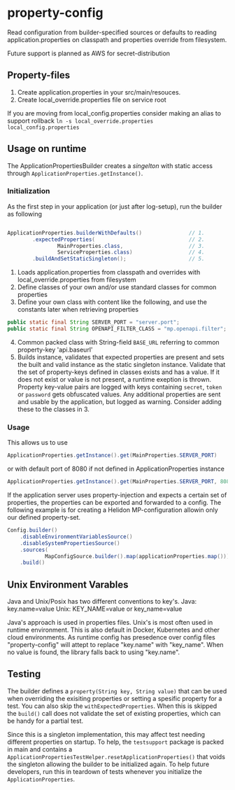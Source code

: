 # property-config
Read configuration from builder-specified sources or defaults to reading application.properties on classpath and properties override from filesystem.

Future support is planned as AWS for secret-distribution

## Property-files

1. Create application.properties in your src/main/resouces.
2. Create local_override.properties file on service root

If you are moving from local_config.properties consider making an alias to support rollback `ln -s local_override.properties local_config.properties`

## Usage on runtime

The ApplicationPropertiesBuilder creates a *singelton* with static access through `ApplicationProperties.getInstance()`.

### Initialization

As the first step in your application (or just after log-setup), run the builder as following

```java

ApplicationProperties.builderWithDefaults()               // 1.
        .expectedProperties(                              // 2. 
                MainProperties.class,                     // 3.
                ServiceProperties.class)                  // 4.  
        .buildAndSetStaticSingleton();                    // 5.

```

1. Loads application.properties from classpath and overrides with local_override.properties from filesystem
2. Define classes of your own and/or use standard classes for common properties
3. Define your own class with content like the following, and use the constants later when retrieving properties
   
```java 
public static final String SERVER_PORT = "server.port";
public static final String OPENAPI_FILTER_CLASS = "mp.openapi.filter";
```
4. Common packed class with String-field `BASE_URL` referring to common property-key 'api.baseurl'
5. Builds instance, validates that expected properties are present and sets the built and valid instance as the static singleton instance.
   Validate that the set of property-keys defined in classes exists and has a value. If it does not exist or value is not present, 
   a runtime exeption is thrown. Property key-value pairs are logged with keys containing `secret`, `token` or `password` gets obfuscated values. 
   Any additional properties are sent and usable by the application, but logged as warning. Consider adding these to the classes in 3.

### Usage

This allows us to use 
```java
ApplicationProperties.getInstance().get(MainProperties.SERVER_PORT)
```
or with default port of 8080 if not defined in ApplicationProperties instance
```java
ApplicationProperties.getInstance().get(MainProperties.SERVER_PORT, 8080)
```

If the application server uses property-injection and expects a certain set of properties, the properties can be exported and forwarded 
to a config. The following example is for creating a Helidon MP-configuration allowin only our defined property-set.

```java
Config.builder()
    .disableEnvironmentVariablesSource()
    .disableSystemPropertiesSource()
    .sources(
            MapConfigSource.builder().map(applicationProperties.map()))
    .build()
```

## Unix Environment Varables

Java and Unix/Posix has two different conventions to key's.
Java: key.name=value
Unix: KEY_NAME=value or key_name=value

Java's approach is used in properties files. 
Unix's is most often used in runtime environment. This is also default in Docker, Kubernetes and other cloud environments.
As runtime config has presedence over config files "property-config" will attept to replace "key.name" with "key_name". 
When no value is found, the library falls back to using "key.name".





## Testing 

The builder defines a `property(String key, String value)` that can be used when overriding the exisiting properties 
or setting a spesific property for a test. You can also skip the `withExpectedProperties`. When this is skipped the `build()` call does not
validate the set of existing properties, which can be handy for a partial test.  

Since this is a singleton implementation, this may affect test needing different properties on startup. To help, the `testsupport` package is
packed in main and contains a `ApplicationPropertiesTestHelper.resetApplicationProperties()` that voids the singleton allowing the builder to be 
initialized again. To help future developers, run this in teardown of tests whenever you initialize the `ApplicationProperties`. 